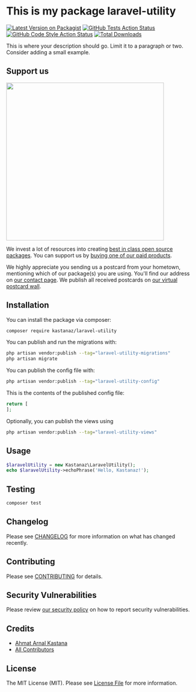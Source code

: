 # This is my package laravel-utility

[![Latest Version on Packagist](https://img.shields.io/packagist/v/kastanaz/laravel-utility.svg?style=flat-square)](https://packagist.org/packages/kastanaz/laravel-utility)
[![GitHub Tests Action Status](https://img.shields.io/github/workflow/status/kastanaz/laravel-utility/run-tests?label=tests)](https://github.com/kastanaz/laravel-utility/actions?query=workflow%3Arun-tests+branch%3Amain)
[![GitHub Code Style Action Status](https://img.shields.io/github/workflow/status/kastanaz/laravel-utility/Fix%20PHP%20code%20style%20issues?label=code%20style)](https://github.com/kastanaz/laravel-utility/actions?query=workflow%3A"Fix+PHP+code+style+issues"+branch%3Amain)
[![Total Downloads](https://img.shields.io/packagist/dt/kastanaz/laravel-utility.svg?style=flat-square)](https://packagist.org/packages/kastanaz/laravel-utility)

This is where your description should go. Limit it to a paragraph or two. Consider adding a small example.

## Support us

[<img src="https://github-ads.s3.eu-central-1.amazonaws.com/laravel-utility.jpg?t=1" width="419px" />](https://spatie.be/github-ad-click/laravel-utility)

We invest a lot of resources into creating [best in class open source packages](https://spatie.be/open-source). You can support us by [buying one of our paid products](https://spatie.be/open-source/support-us).

We highly appreciate you sending us a postcard from your hometown, mentioning which of our package(s) you are using. You'll find our address on [our contact page](https://spatie.be/about-us). We publish all received postcards on [our virtual postcard wall](https://spatie.be/open-source/postcards).

## Installation

You can install the package via composer:

```bash
composer require kastanaz/laravel-utility
```

You can publish and run the migrations with:

```bash
php artisan vendor:publish --tag="laravel-utility-migrations"
php artisan migrate
```

You can publish the config file with:

```bash
php artisan vendor:publish --tag="laravel-utility-config"
```

This is the contents of the published config file:

```php
return [
];
```

Optionally, you can publish the views using

```bash
php artisan vendor:publish --tag="laravel-utility-views"
```

## Usage

```php
$laravelUtility = new Kastanaz\LaravelUtility();
echo $laravelUtility->echoPhrase('Hello, Kastanaz!');
```

## Testing

```bash
composer test
```

## Changelog

Please see [CHANGELOG](CHANGELOG.md) for more information on what has changed recently.

## Contributing

Please see [CONTRIBUTING](CONTRIBUTING.md) for details.

## Security Vulnerabilities

Please review [our security policy](../../security/policy) on how to report security vulnerabilities.

## Credits

- [Ahmat Arnal Kastana](https://github.com/arnal1)
- [All Contributors](../../contributors)

## License

The MIT License (MIT). Please see [License File](LICENSE.md) for more information.
